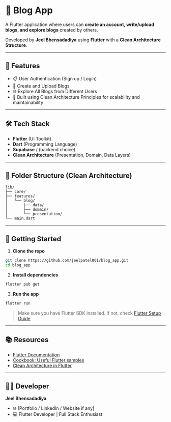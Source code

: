# 📖 Blog App

A Flutter application where users can **create an account, write/upload blogs, and explore blogs** created by others.

Developed by **Jeel Bhensadadiya** using **Flutter** with a **Clean Architecture Structure**.

---

## 🚀 Features

- 📋 User Authentication (Sign up / Login)
- 📝 Create and Upload Blogs
- 🌐 Explore All Blogs from Different Users
- 🧠 Built using Clean Architecture Principles for scalability and maintainability

---

## 🛠️ Tech Stack

- **Flutter** (UI Toolkit)
- **Dart** (Programming Language)
- **Supabase** / (backend choice)
- **Clean Architecture** (Presentation, Domain, Data Layers)

---

## 🧱 Folder Structure (Clean Architecture)

```
lib/
├── core/
├── features/
│   └── blog/
│       ├── data/
│       ├── domain/
│       └── presentation/
└── main.dart
```

---

## 📲 Getting Started

1. **Clone the repo**

```bash
git clone https://github.com/jeelpatel001/blog_app.git
cd blog_app
```

2. **Install dependencies**

```bash
flutter pub get
```

3. **Run the app**

```bash
flutter run
```

> Make sure you have Flutter SDK installed. If not, check [Flutter Setup Guide](https://docs.flutter.dev/get-started/install)

---

## 📚 Resources

- [Flutter Documentation](https://docs.flutter.dev/)
- [Cookbook: Useful Flutter samples](https://docs.flutter.dev/cookbook)
- [Clean Architecture in Flutter](https://resocoder.com/clean-architecture-tdd/)

---

## 👨‍💻 Developer

**Jeel Bhensadadiya**

- 🌐 [Portfolio / LinkedIn / Website if any]
- 💻 Flutter Developer | Full Stack Enthusiast